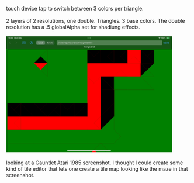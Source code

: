 touch device tap to switch between 3 colors per triangle.<br><br>
2 layers of 2 resolutions, one double. Triangles. 3 base colors. The double resolution has a .5 globalAlpha set for shadiung effects.
<br><br>
<img src="Media/IMG_3058.png" width="90%"></img><br>
<br>
looking at a Gauntlet Atari 1985 screenshot. I thought I could create some kind of tile editor that lets one create a tile map looking like the maze in that screenshot.

